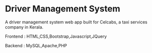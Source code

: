 # Driver Management System
A driver management system web app built for Celcabs, a taxi services company in Kerala.

Frontend : HTML,CSS,Bootstrap,Javascript,JQuery

Backend : MySQL,Apache,PHP
